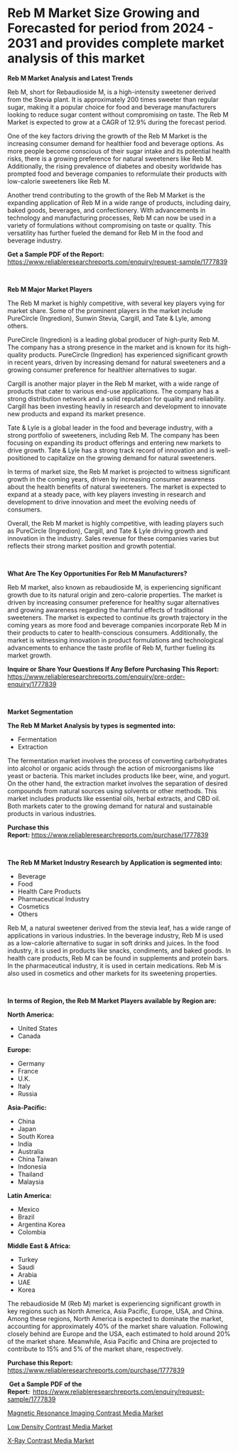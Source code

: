 <p><h1>Reb M Market Size Growing and Forecasted for period from 2024 - 2031 and provides complete market analysis of this market</h1></p><p><strong>Reb M Market Analysis and Latest Trends</strong></p>
<p><p>Reb M, short for Rebaudioside M, is a high-intensity sweetener derived from the Stevia plant. It is approximately 200 times sweeter than regular sugar, making it a popular choice for food and beverage manufacturers looking to reduce sugar content without compromising on taste. The Reb M Market is expected to grow at a CAGR of 12.9% during the forecast period.</p><p>One of the key factors driving the growth of the Reb M Market is the increasing consumer demand for healthier food and beverage options. As more people become conscious of their sugar intake and its potential health risks, there is a growing preference for natural sweeteners like Reb M. Additionally, the rising prevalence of diabetes and obesity worldwide has prompted food and beverage companies to reformulate their products with low-calorie sweeteners like Reb M.</p><p>Another trend contributing to the growth of the Reb M Market is the expanding application of Reb M in a wide range of products, including dairy, baked goods, beverages, and confectionery. With advancements in technology and manufacturing processes, Reb M can now be used in a variety of formulations without compromising on taste or quality. This versatility has further fueled the demand for Reb M in the food and beverage industry.</p></p>
<p><strong>Get a Sample PDF of the Report:&nbsp;</strong> <a href="https://www.reliableresearchreports.com/enquiry/request-sample/1777839">https://www.reliableresearchreports.com/enquiry/request-sample/1777839</a></p>
<p>&nbsp;</p>
<p><strong>Reb M Major Market Players</strong></p>
<p><p>The Reb M market is highly competitive, with several key players vying for market share. Some of the prominent players in the market include PureCircle (Ingredion), Sunwin Stevia, Cargill, and Tate & Lyle, among others.</p><p>PureCircle (Ingredion) is a leading global producer of high-purity Reb M. The company has a strong presence in the market and is known for its high-quality products. PureCircle (Ingredion) has experienced significant growth in recent years, driven by increasing demand for natural sweeteners and a growing consumer preference for healthier alternatives to sugar.</p><p>Cargill is another major player in the Reb M market, with a wide range of products that cater to various end-use applications. The company has a strong distribution network and a solid reputation for quality and reliability. Cargill has been investing heavily in research and development to innovate new products and expand its market presence.</p><p>Tate & Lyle is a global leader in the food and beverage industry, with a strong portfolio of sweeteners, including Reb M. The company has been focusing on expanding its product offerings and entering new markets to drive growth. Tate & Lyle has a strong track record of innovation and is well-positioned to capitalize on the growing demand for natural sweeteners.</p><p>In terms of market size, the Reb M market is projected to witness significant growth in the coming years, driven by increasing consumer awareness about the health benefits of natural sweeteners. The market is expected to expand at a steady pace, with key players investing in research and development to drive innovation and meet the evolving needs of consumers.</p><p>Overall, the Reb M market is highly competitive, with leading players such as PureCircle (Ingredion), Cargill, and Tate & Lyle driving growth and innovation in the industry. Sales revenue for these companies varies but reflects their strong market position and growth potential.</p></p>
<p>&nbsp;</p>
<p><strong>What Are The Key Opportunities For Reb M Manufacturers?</strong></p>
<p><p>Reb M market, also known as rebaudioside M, is experiencing significant growth due to its natural origin and zero-calorie properties. The market is driven by increasing consumer preference for healthy sugar alternatives and growing awareness regarding the harmful effects of traditional sweeteners. The market is expected to continue its growth trajectory in the coming years as more food and beverage companies incorporate Reb M in their products to cater to health-conscious consumers. Additionally, the market is witnessing innovation in product formulations and technological advancements to enhance the taste profile of Reb M, further fueling its market growth.</p></p>
<p><strong>Inquire or Share Your Questions If Any Before Purchasing This Report:</strong> <a href="https://www.reliableresearchreports.com/enquiry/pre-order-enquiry/1777839">https://www.reliableresearchreports.com/enquiry/pre-order-enquiry/1777839</a></p>
<p>&nbsp;</p>
<p><strong>Market Segmentation</strong></p>
<p><strong>The Reb M Market Analysis by types is segmented into:</strong></p>
<p><ul><li>Fermentation</li><li>Extraction</li></ul></p>
<p><p>The fermentation market involves the process of converting carbohydrates into alcohol or organic acids through the action of microorganisms like yeast or bacteria. This market includes products like beer, wine, and yogurt. On the other hand, the extraction market involves the separation of desired compounds from natural sources using solvents or other methods. This market includes products like essential oils, herbal extracts, and CBD oil. Both markets cater to the growing demand for natural and sustainable products in various industries.</p></p>
<p><strong>Purchase this Report:&nbsp;</strong><a href="https://www.reliableresearchreports.com/purchase/1777839">https://www.reliableresearchreports.com/purchase/1777839</a></p>
<p>&nbsp;</p>
<p><strong>The Reb M Market Industry Research by Application is segmented into:</strong></p>
<p><ul><li>Beverage</li><li>Food</li><li>Health Care Products</li><li>Pharmaceutical Industry</li><li>Cosmetics</li><li>Others</li></ul></p>
<p><p>Reb M, a natural sweetener derived from the stevia leaf, has a wide range of applications in various industries. In the beverage industry, Reb M is used as a low-calorie alternative to sugar in soft drinks and juices. In the food industry, it is used in products like snacks, condiments, and baked goods. In health care products, Reb M can be found in supplements and protein bars. In the pharmaceutical industry, it is used in certain medications. Reb M is also used in cosmetics and other markets for its sweetening properties.</p></p>
<p>&nbsp;</p>
<p><strong>In terms of Region, the Reb M Market Players available by Region are:</strong></p>
<p>
    <p> <strong> North America: </strong>
        <ul>
            <li>United States</li>
            <li>Canada</li>
        </ul>
        </p> 
    <p> <strong> Europe: </strong>
        <ul>
            <li>Germany</li>
            <li>France</li>
            <li>U.K.</li>
            <li>Italy</li>
            <li>Russia</li>
        </ul>
        </p> 
    <p> <strong> Asia-Pacific: </strong>
        <ul>
            <li>China</li>
            <li>Japan</li>
            <li>South Korea</li>
            <li>India</li>
            <li>Australia</li>
            <li>China Taiwan</li>
            <li>Indonesia</li>
            <li>Thailand</li>
            <li>Malaysia</li>
        </ul>
        </p> 
    <p> <strong> Latin America: </strong>
        <ul>
            <li>Mexico</li>
            <li>Brazil</li>
            <li>Argentina Korea</li>
            <li>Colombia</li>
        </ul>
        </p> 
    <p> <strong> Middle East & Africa: </strong>
        <ul>
            <li>Turkey</li>
            <li>Saudi</li>
            <li>Arabia</li>
            <li>UAE</li>
            <li>Korea</li>
        </ul>
    </p>
    </p>
<p><p>The rebaudioside M (Reb M) market is experiencing significant growth in key regions such as North America, Asia Pacific, Europe, USA, and China. Among these regions, North America is expected to dominate the market, accounting for approximately 40% of the market share valuation. Following closely behind are Europe and the USA, each estimated to hold around 20% of the market share. Meanwhile, Asia Pacific and China are projected to contribute to 15% and 5% of the market share, respectively.</p></p>
<p><strong>Purchase this Report: </strong><a href="https://www.reliableresearchreports.com/purchase/1777839">https://www.reliableresearchreports.com/purchase/1777839</a></p>
<p>&nbsp;<strong>Get a Sample PDF of the Report:&nbsp;&nbsp;</strong><a href="https://www.reliableresearchreports.com/enquiry/request-sample/1777839">https://www.reliableresearchreports.com/enquiry/request-sample/1777839</a></p>
<p><strong></strong></p>
<p><p><a href="https://view.publitas.com/reportprime-1/magnetic-resonance-imaging-contrast-media-market-size-share-trends-analysis-report-by-material-by-type-by-end-user-by-region-and-segment-forecasts-2023-2030/">Magnetic Resonance Imaging Contrast Media Market</a></p><p><a href="https://view.publitas.com/reportprime-1/low-density-contrast-media-market-size-evaluating-its-market-trends-growth-and-projections-2023-2030/">Low Density Contrast Media Market</a></p><p><a href="https://view.publitas.com/reportprime-1/x-ray-contrast-media-market-challenges-opportunities-and-growth-drivers-and-major-market-players-forecasted-for-period-from-2023-2030/">X-Ray Contrast Media Market</a></p></p>
